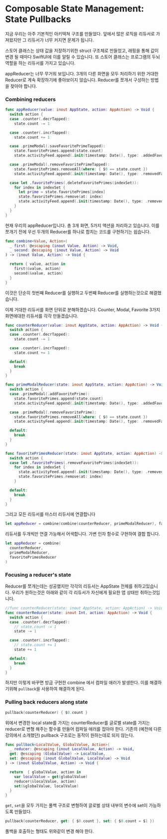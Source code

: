 # Composable State Management: State Pullbacks

 지금 우리는 아주 기본적인 아키텍쳐 구조를 만들었다. 앞에서 많은 로직을 리듀서로 가져왔지만 그 리듀서가 너무 커지면 문제가 됩니다. 

 스토어 클래스는 상태 값을 저장하기위한 struct 구조체로 만들었고, 래핑을 통해 값이 변경 될 때마다 SwiftUI에 이를 알릴 수 있습니다. 또 스토어 클래스는 프로그램의 두뇌 역할을 하는 리듀서를 가지고 있습니다.



appReducer는 너무 무거워 보입니다. 3개의 다른 화면을 모두 처리하기 위한 거대한 Reducer로 계속 확장하기에 좋아보이지 않습니다. Reducer를 쪼개서 구성하는 방법을 찾아야 합니다.



### Combining reducers

```swift
func appReducer(value: inout AppState, action: AppAction) -> Void {
  switch action {
  case .counter(.decrTapped):
    state.count -= 1

  case .counter(.incrTapped):
    state.count += 1

  case .primeModal(.saveFavoritePrimeTapped):
    state.favoritePrimes.append(state.count)
    state.activityFeed.append(.init(timestamp: Date(), type: .addedFavoritePrime(state.count)))

  case .primeModal(.removeFavoritePrimeTapped):
    state.favoritePrimes.removeAll(where: { $0 == state.count })
    state.activityFeed.append(.init(timestamp: Date(), type: .removedFavoritePrime(state.count)))

  case let .favoritePrimes(.deleteFavoritePrimes(indexSet)):
    for index in indexSet {
      let prime = state.favoritePrimes[index]
      state.favoritePrimes.remove(at: index)
      state.activityFeed.append(.init(timestamp: Date(), type: .removedFavoritePrime(prime)))
    }
  }
}
```

현재 우리의 appReducer입니다. 총 3개 화면, 5가지 액션을 처리하고 있습니다. 이를 쪼개기 전에 우선 두개의 Reducer를 하나로 합치는 코드를 구현하기는 쉽습니다.

```swift
func combine<Value, Action>(
  _ first: @escaping (inout Value, Action) -> Void,
  _ second: @escaping (inout Value, Action) -> Void
) -> (inout Value, Action) -> Void {

  return { value, action in
    first(&value, action)
    second(&value, action)
  }
}
```

이것은 단순히 첫번째 Reducer를 실행하고 두번째 Reducer를 실행하는것으로 해결했습니다.

이제 거대한 리듀서를 화면 단위로 분해하겠습니다. Counter, Modal, Favorite 3가지 화면에대한 리듀서를 각각 만들겠습니다.

```swift
func counterReducer(value: inout AppState, action: AppAction) -> Void {
  switch action {
  case .counter(.decrTapped):
    state.count -= 1

  case .counter(.incrTapped):
    state.count += 1

  default:
    break
  }
}

func primeModalReducer(state: inout AppState, action: AppAction) -> Void {
  switch action {
  case .primeModal(.addFavoritePrime):
    state.favoritePrimes.append(state.count)
    state.activityFeed.append(.init(timestamp: Date(), type: .addedFavoritePrime(state.count)))

  case .primeModal(.removeFavoritePrime):
    state.favoritePrimes.removeAll(where: { $0 == state.count })
    state.activityFeed.append(.init(timestamp: Date(), type: .removedFavoritePrime(state.count)))

  default:
    break
  }
}

func favoritePrimesReducer(state: inout AppState, action: AppAction) -> Void {
  switch action {
  case let .favoritePrimes(.removeFavoritePrimes(indexSet)):
    for index in indexSet {
      state.activityFeed.append(.init(timestamp: Date(), type: .removedFavoritePrime(state.favoritePrimes[index])))
      state.favoritePrimes.remove(at: index)
    }

  default:
    break
  }
}
```

그리고 모든 리듀서를 마스터 리듀서에 연결합니다

```swift
let appReducer = combine(combine(counterReducer, primeModalReducer), favoritePrimesReducer)
```

리듀서를 두개씩만 연결 가능해서 어색합니다. 가변 인자 함수로 구현하여 결합 합니다.

```swift
let appReducer = combine(
  counterReducer,
  primeModalReducer,
  favoritePrimesReducer
)
```

### Focusing a reducer's state

Reducer를 쪼개는데는 성공했지만 각각의 리듀서는 AppState 전체를 취하고있습니다. 우리가 원하는것은 아래와 같이 각 리듀서가 자신에게 필요한 앱 상태만 취하는것입니다.

```swift
//func counterReducer(state: inout AppState, action: AppAction) -> Void {
func counterReducer(state: inout Int, action: AppAction) -> Void {
  switch action {
  case .counter(.decrTapped):
    // state.count -= 1
    state -= 1

  case .counter(.incrTapped):
    // state.count += 1
    state += 1

  default:
    break
  }
}
```

하지만 이렇게 바꾸면 방금 구현한 combine 에서 컴파일 애러가 발생한다. 이를 해결하기위해 `pullback`을 사용하여 해결하게 된다.

### Pulling back reducers along state

```swift
pullback(counterReducer) { $0.count }
```

 위에서 변경한 local state를 가지는 counterReducer를 글로벌 state를 가지는 reducer로 변형 해주는 함수를 만들어 컴파일 애러를 잡아야 한다. 기존의 (예전에 다른 강의에서 소개했던) pullback 구조로는 동작이 원하는데로 되지 않는다. 

```swift
func pullback<LocalValue, GlobalValue, Action>(
  _ reducer: @escaping (inout LocalValue, Action) -> Void,
  get: @escaping (GlobalValue) -> LocalValue,
  set: @escaping (inout GlobalValue, LocalValue) -> Void
) -> (inout GlobalValue, Action) -> Void {

  return  { globalValue, action in
    var localValue = get(globalValue)
    reducer(&localValue, action)
    set(&globalValue, localValue)
  }
}
```

`get`, `set`을 모두 가지는 풀백 구조로 변형하여 글로벌 상태 내부의 변수에 set이 가능하도록 만들었다.

```swift
pullback(counterReducer, get: { $0.count }, set: { $0.count = $1 })
```

풀백을 호출하는 형태도 위와같이 변경 해야 한다.


